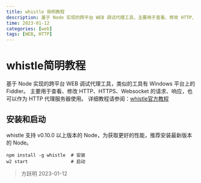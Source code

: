 ```yaml
---
title: whistle 简明教程
description: 基于 Node 实现的跨平台 WEB 调试代理工具，主要用于查看、修改 HTTP、HTTPS、Websocket 的请求、响应，也可以作为 HTTP 代理服务器使用。
time: 2023-01-12
categories: [web]
tags: [WEB, HTTP]
---
```


# whistle简明教程

基于 Node 实现的跨平台 WEB 调试代理工具，类似的工具有 Windows 平台上的 Fiddler。
主要用于查看、修改 HTTP、HTTPS、Websocket 的请求、响应，也可以作为 HTTP 代理服务器使用。
详细教程请参阅：[whistle官方教程]

## 安装和启动

whistle 支持 v0.10.0 以上版本的 Node，为获取更好的性能，推荐安装最新版本的 Node。

```shell
npm install -g whistle  # 安装
w2 start                # 启动
```

> 方跃明
> 2023-01-12

[whistle官方教程]: https://wproxy.org/whistle/